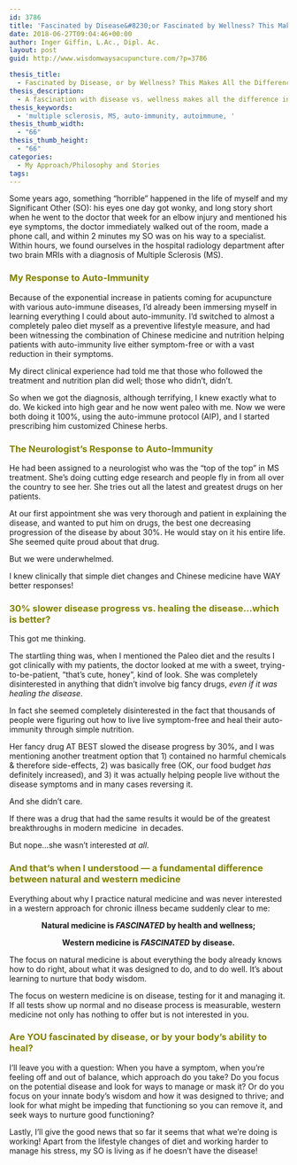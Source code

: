 ```yaml
---
id: 3786
title: 'Fascinated by Disease&#8230;or Fascinated by Wellness? This Makes All the Difference'
date: 2018-06-27T09:04:46+00:00
author: Inger Giffin, L.Ac., Dipl. Ac.
layout: post
guid: http://www.wisdomwaysacupuncture.com/?p=3786

thesis_title:
  - Fascinated by Disease, or by Wellness? This Makes All the Difference
thesis_description:
  - A fascination with disease vs. wellness makes all the difference in how one approaches illness. Our personal success story with Multiple Sclerosis, MS.
thesis_keywords:
  - 'multiple sclerosis, MS, auto-immunity, autoimmune, '
thesis_thumb_width:
  - "66"
thesis_thumb_height:
  - "66"
categories:
  - My Approach/Philosophy and Stories
tags:
---
```

Some years ago, something &#8220;horrible&#8221; happened in the life of myself and my Significant Other (SO): his eyes one day got wonky, and long story short when he went to the doctor that week for an elbow injury and mentioned his eye symptoms, the doctor immediately walked out of the room, made a phone call, and within 2 minutes my SO was on his way to a specialist. Within hours, we found ourselves in the hospital radiology department after two brain MRIs with a diagnosis of Multiple Sclerosis (MS).

### <span style="color: #808000;">My Response to Auto-Immunity</span>

Because of the exponential increase in patients coming for acupuncture with various auto-immune diseases, I&#8217;d already been immersing myself in learning everything I could about auto-immunity. I&#8217;d switched to almost a completely paleo diet myself as a preventive lifestyle measure, and had been witnessing the combination of Chinese medicine and nutrition helping patients with auto-immunity live either symptom-free or with a vast reduction in their symptoms.

My direct clinical experience had told me that those who followed the treatment and nutrition plan did well; those who didn&#8217;t, didn&#8217;t.

So when we got the diagnosis, although terrifying, I knew exactly what to do. We kicked into high gear and he now went paleo with me. Now we were both doing it 100%, using the auto-immune protocol (AIP), and I started prescribing him customized Chinese herbs.

### <span style="color: #808000;">The Neurologist&#8217;s Response to Auto-Immunity</span>

He had been assigned to a neurologist who was the &#8220;top of the top&#8221; in MS treatment. She&#8217;s doing cutting edge research and people fly in from all over the country to see her. She tries out all the latest and greatest drugs on her patients.

At our first appointment she was very thorough and patient in explaining the disease, and wanted to put him on drugs, the best one decreasing progression of the disease by about 30%. He would stay on it his entire life.  She seemed quite proud about that drug.

But we were underwhelmed.

I knew clinically that simple diet changes and Chinese medicine have WAY better responses!

### <span style="color: #808000;">30% slower disease progress vs. healing the disease&#8230;which is better?</span>

This got me thinking.

The startling thing was, when I mentioned the Paleo diet and the results I got clinically with my patients, the doctor looked at me with a sweet, trying-to-be-patient, &#8220;that&#8217;s cute, honey&#8221;, kind of look. She was completely disinterested in anything that didn&#8217;t involve big fancy drugs, _even if it was_ _healing_ _the disease_.

In fact she seemed completely disinterested in the fact that thousands of people were figuring out how to live live symptom-free and heal their auto-immunity through simple nutrition.

Her fancy drug AT BEST slowed the disease progress by 30%, and I was mentioning another treatment option that 1) contained no harmful chemicals & therefore side-effects, 2) was basically free (OK, our food budget _has_ definitely increased), and 3) it was actually helping people live without the disease symptoms and in many cases reversing it.

And she didn&#8217;t care.

If there was a drug that had the same results it would be of the greatest breakthroughs in modern medicine  in decades.

But nope&#8230;she wasn&#8217;t interested _at all_.

### <span style="color: #808000;">And that&#8217;s when I understood &#8212; a fundamental difference between natural and western medicine<br /> </span>

Everything about why I practice natural medicine and was never interested in a western approach for chronic illness became suddenly clear to me:

<p style="text-align: center;">
  <strong>Natural medicine is <em>FASCINATED</em> by health and wellness; </strong>
</p>

<p style="text-align: center;">
  <strong>Western medicine is <em>FASCINATED</em> by disease.</strong>
</p>

The focus on natural medicine is about everything the body already knows how to do right, about what it was designed to do, and to do well. It&#8217;s about learning to nurture that body wisdom.

The focus on western medicine is on disease, testing for it and managing it. If all tests show up normal and no disease process is measurable, western medicine not only has nothing to offer but is not interested in you.

### <span style="color: #808000;">Are YOU fascinated by disease, or by your body&#8217;s ability to heal?</span>

I&#8217;ll leave you with a question: When you have a symptom, when you&#8217;re feeling off and out of balance, which approach do you take? Do you focus on the potential disease and look for ways to manage or mask it? Or do you focus on your innate body&#8217;s wisdom and how it was designed to thrive; and look for what might be impeding that functioning so you can remove it, and seek ways to nurture good functioning?

Lastly, I&#8217;ll give the good news that so far it seems that what we&#8217;re doing is working! Apart from the lifestyle changes of diet and working harder to manage his stress, my SO is living as if he doesn&#8217;t have the disease!